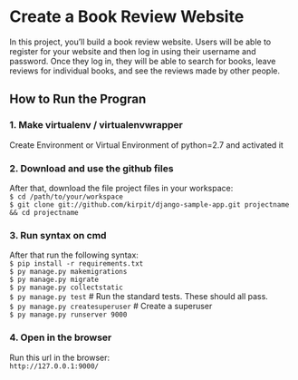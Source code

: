 # Create a Book Review Website

In this project, you’ll build a book review website. 
Users will be able to register for your website and then log in using their username and password. 
Once they log in, they will be able to search for books, leave reviews for individual books, and see the reviews made by other people.

## How to Run the Progran

### 1. Make virtualenv / virtualenvwrapper
Create Environment or Virtual Environment of python=2.7 and activated it
	
### 2. Download and use the github files
After that, download the file project files in your workspace:  
	`$ cd /path/to/your/workspace`  
    `$ git clone git://github.com/kirpit/django-sample-app.git projectname && cd projectname`    
	
### 3. Run syntax on cmd
After that run the following syntax:  
	`$ pip install -r requirements.txt`  
	`$ py manage.py makemigrations`  
	`$ py manage.py migrate`  
	`$ py manage.py collectstatic`  
	`$ py manage.py test` # Run the standard tests. These should all pass.    
	`$ py manage.py createsuperuser` # Create a superuser    
	`$ py manage.py runserver 9000`  
	
### 4. Open in the browser
Run this url in the browser:  
	```
	http://127.0.0.1:9000/
	```
